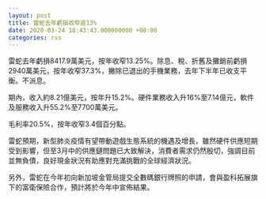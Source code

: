 ```yaml
---
layout: post
title: 雷蛇去年虧損收窄逾13%
date: 2020-03-24 18:43:43.000000000 +08:00
categories: rss
---
```


雷蛇去年虧損8417.9萬美元，按年收窄13.25%。除息、稅、折舊及攤銷前虧損2940萬美元，按年收窄37.3%，撇除已退出的手機業務，去年下半年已收支平衡。不派息。

期內，收入約8.21億美元，按年升15.2%。硬件業務收入升16%至7.14億元，軟件及服務收入升55.2%至7700萬美元。

毛利率20.5%，按年收窄3.4個百分點。

雷蛇預期，新型肺炎疫情有望帶動遊戲生態系統的機遇及增長，雖然硬件供應短期受到影響，但至3月中的供應鏈問題已大致解決，消費者需求仍然殷切，強調目前並無負債，良好現金狀況有助應對充滿挑戰的全球經濟狀況。

另外，雷蛇在今年初向新加坡金管局提交全數碼銀行牌照的申請，會與盈科拓展旗下的富衛保險合作，預計將於今年中宣佈結果。

